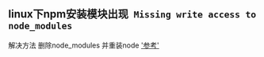 ## linux下npm安装模块出现` Missing write access to node_modules`
解决方法 删除node_modules 并重装node
['参考'](https://docs.npmjs.com/getting-started/fixing-npm-permissions)